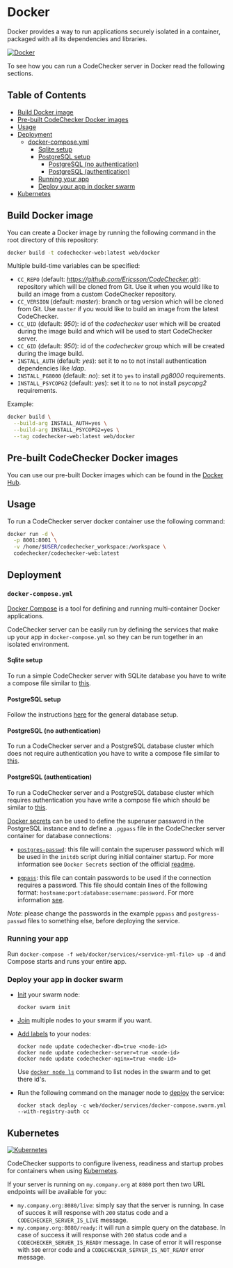 # Docker
Docker provides a way to run applications securely isolated in a container,
packaged with all its dependencies and libraries.

 [![Docker](../images/docker.jpg)](https://hub.docker.com/r/codechecker/codechecker-web)

To see how you can run a CodeChecker server in Docker read the following
sections.

## Table of Contents
* [Build Docker image](#build-docker-image)
* [Pre-built CodeChecker Docker images](#pre-built-codechecker-docker-images)
* [Usage](#usage)
* [Deployment](#deployment)
  * [docker-compose.yml](#docker-composeyml)
    * [Sqlite setup](#sqlite-setup)
    * [PostgreSQL setup](#postgresql-setup)
      * [PostgreSQL (no authentication)](#postgresql-no-authentication)
      * [PostgreSQL (authentication)](#postgresql-authentication)
    * [Running your app](#running-your-app)
    * [Deploy your app in docker swarm](#deploy-your-app-in-docker-swarm)
* [Kubernetes](#kubernetes)

## Build Docker image
You can create a Docker image by running the following command in the root
directory of this repository:
```bash
docker build -t codechecker-web:latest web/docker
```

Multiple build-time variables can be specified:

- `CC_REPO` (default: *https://github.com/Ericsson/CodeChecker.git*):
repository which will be cloned from Git. Use it when you would like to build
an image from a custom CodeChecker repository.
- `CC_VERSION` (default: *master*): branch or tag version which will be cloned
from Git. Use `master` if you would like to build an image from the latest
CodeChecker.
- `CC_UID` (default: *950*): id of the *codechecker* user which will be created
during the image build and which will be used to start CodeChecker server.
- `CC_GID` (default: *950*): id of the *codechecker* group which will be
created during the image build.
- `INSTALL_AUTH` (default: *yes*): set it to `no` to not install authentication
dependencies like *ldap*.
- `INSTALL_PG8000` (default: *no*): set it to `yes` to install *pg8000*
requirements.
- `INSTALL_PSYCOPG2` (default: *yes*): set it to `no` to not install *psycopg2*
requirements.

Example:
```bash
docker build \
  --build-arg INSTALL_AUTH=yes \
  --build-arg INSTALL_PSYCOPG2=yes \
  --tag codechecker-web:latest web/docker
```


## Pre-built CodeChecker Docker images
You can use our pre-built Docker images which can be found in the
[Docker Hub](https://hub.docker.com/r/codechecker/codechecker-web).

## Usage
To run a CodeChecker server docker container use the following command:
```sh
docker run -d \
  -p 8001:8001 \
  -v /home/$USER/codechecker_workspace:/workspace \
  codechecker/codechecker-web:latest
```

## Deployment

### `docker-compose.yml`
[Docker Compose](https://docs.docker.com/compose/) is a tool for defining and
running multi-container Docker applications.

CodeChecker server can be easily run by defining the services that make up your
app in `docker-compose.yml` so they can be run together in an isolated
environment.

#### Sqlite setup
To run a simple CodeChecker server with SQLite database you have to
write a compose file similar to
[this](../../web/docker/services/docker-compose.sqlite.yml).

#### PostgreSQL setup

Follow the instructions [here](postgresql_setup.md) for the general database setup.

#### PostgreSQL (no authentication)
To run a CodeChecker server and a PostgreSQL database cluster which does not
require authentication you have to write a compose file similar to
[this](../../web/docker/services/docker-compose.psql.yml).

#### PostgreSQL (authentication)
To run a CodeChecker server and a PostgreSQL database cluster which requires
authentication you have write a compose file which should be similar to
[this](../../web/docker/services/docker-compose.psql.auth.yml).

[Docker secrets]((https://docs.docker.com/engine/swarm/secrets/)) can be used
to define the superuser password in the PostgreSQL instance and to define a
`.pgpass` file in the CodeChecker server container for database connections:

- [`postgres-passwd`](../../web/docker/services/secrets/postgres-passwd): this
file will contain the superuser password which will be used in the `initdb`
script during initial container startup. For more information see
`Docker Secrets` section of the official
[readme](https://hub.docker.com/_/postgres).

- [`pgpass`](../../web/docker/services/secrets/pgpass): this file can contain
passwords to be used if the connection requires a password. This file should
contain lines of the following format:
`hostname:port:database:username:password`. For more information
[see](https://www.postgresql.org/docs/9.6/libpq-pgpass.html).

*Note*: please change the passwords in the example `pgpass` and
`postgress-passwd` files to something else, before deploying the service.

### Running your app
Run `docker-compose -f web/docker/services/<service-yml-file> up -d` and
Compose starts and runs your entire app.

### Deploy your app in docker swarm

- [Init](https://docs.docker.com/engine/reference/commandline/swarm_init/) your
  swarm node:

    ```
    docker swarm init
    ```

- [Join](https://docs.docker.com/engine/reference/commandline/swarm_join/)
  multiple nodes to your swarm if you want.

- [Add labels](https://docs.docker.com/engine/reference/commandline/node_update/)
  to your nodes:

    ```
    docker node update codechecker-db=true <node-id>
    docker node update codechecker-server=true <node-id>
    docker node update codechecker-nginx=true <node-id>
    ```

    Use [`docker node ls`](https://docs.docker.com/engine/reference/commandline/node_ls/)
    command to list nodes in the swarm and to get there id's.

- Run the following command on the manager node to
  [deploy](https://docs.docker.com/engine/reference/commandline/stack_deploy/)
  the service:

    ```
    docker stack deploy -c web/docker/services/docker-compose.swarm.yml --with-registry-auth cc
    ```

## Kubernetes
[![Kubernetes](../images/kubernetes.png)](https://kubernetes.io/)

CodeChecker supports to configure liveness, readiness and startup probes for
containers when using
[Kubernetes]( https://kubernetes.io/docs/tasks/configure-pod-container/configure-liveness-readiness-startup-probes/).

If your server is running on `my.company.org` at `8080` port then two URL
endpoints will be available for you:

* `my.company.org:8080/live`: simply say that the server is running. In case of
succes it will response with `200` status code and a
`CODECHECKER_SERVER_IS_LIVE` message.
* `my.company.org:8080/ready`: it will run a simple query on the database. In
case of success it will response with `200` status code and a
`CODECHECKER_SERVER_IS_READY` message. In case of error it will response with
`500` error code and a `CODECHECKER_SERVER_IS_NOT_READY` error message.

